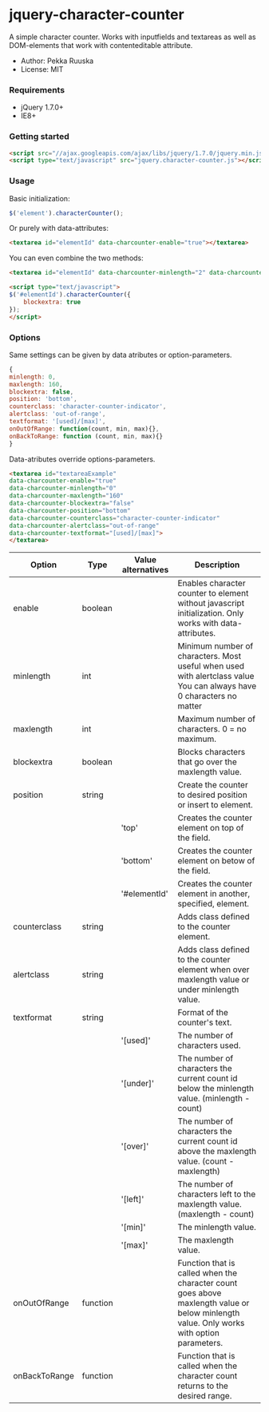 # jquery-character-counter

A simple character counter.
Works with inputfields and textareas as well as DOM-elements that work with contenteditable attribute.

- Author: Pekka Ruuska
- License: MIT

### Requirements

- jQuery 1.7.0+
- IE8+

### Getting started

```html
<script src="//ajax.googleapis.com/ajax/libs/jquery/1.7.0/jquery.min.js"></script>	
<script type="text/javascript" src="jquery.character-counter.js"></script>
```

### Usage

Basic initialization:

```javascript
$('element').characterCounter();
```


Or purely with data-attributes:

```html
<textarea id="elementId" data-charcounter-enable="true"></textarea>
```


You can even combine the two methods:
```html
<textarea id="elementId" data-charcounter-minlength="2" data-charcounter-maxlength="10"></textarea>

<script type="text/javascript">
$('#elementId').characterCounter({
    blockextra: true
});
</script>
```


### Options

Same settings can be given by data atributes or option-parameters.

```javascript
{
minlength: 0,
maxlength: 160,
blockextra: false,
position: 'bottom',
counterclass: 'character-counter-indicator',
alertclass: 'out-of-range',
textformat: '[used]/[max]',
onOutOfRange: function(count, min, max){},
onBackToRange: function (count, min, max){}
}
```


Data-atributes override options-parameters.

```html
<textarea id="textareaExample"
data-charcounter-enable="true"
data-charcounter-minlength="0"
data-charcounter-maxlength="160"
data-charcounter-blockextra="false"
data-charcounter-position="bottom"
data-charcounter-counterclass="character-counter-indicator"
data-charcounter-alertclass="out-of-range"
data-charcounter-textformat="[used]/[max]">
</textarea>
```



| Option| Type | Value alternatives | Description |
| ------ | ------ | ------ |------ |
| enable | boolean |  | Enables character counter to element without javascript initialization. Only works with data-attributes. |
| minlength | int |  | Minimum number of characters. Most useful when used with alertclass value You can always have 0 characters no matter || what the minlength value is. 0 = no minimum. |
| maxlength | int |  | Maximum number of characters. 0 = no maximum. |
| blockextra | boolean  |  | Blocks characters that go over the maxlength value. |
| position | string |  | Create the counter to desired position or insert to element. |
|  |  | 'top' | Creates the counter element on top of the field. |
|  |  | 'bottom' | Creates the counter element on betow of the field. |
|  |  | '#elementId' | Creates the counter element in another, specified, element. |
| counterclass | string |  | Adds class defined to the counter element. |
| alertclass |  string |  | Adds class defined to the counter element when over maxlength value or under minlength value. |
| textformat | string |  | Format of the counter's text. |
|  |  | '[used]' | The number of characters used. |
|  |  | '[under]' | The number of characters the current count id below the minlength value. (minlength - count) |
|  |  | '[over]' | The number of characters the current count id above the maxlength value. (count - maxlength) |
|  |  | '[left]' | The number of characters left to the maxlength value. (maxlength - count) |
|  |  | '[min]' | The minlength value. |
|  |  | '[max]' | The maxlength value. |
| onOutOfRange | function |  | Function that is called when the character count goes above maxlength value or below minlength value. Only works with option parameters. |
| onBackToRange | function |  | Function that is called when the character count returns to the desired range. |
